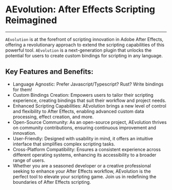 # AEvolution: After Effects Scripting Reimagined
-----------------------
`AEvolution` is at the forefront of scripting innovation in Adobe After Effects, offering a revolutionary approach to extend the scripting capabilities of this powerful tool. `AEvolution` is a next-generation plugin that unlocks the potential for users to create custom bindings for scripting in any language.

## Key Features and Benefits:

- Language Agnostic: Prefer Javascript/Typescript? Rust? Write bindings for them!
- Custom Bindings Creation: Empowers users to tailor their scripting experience, creating bindings that suit their workflow and project needs.
- Enhanced Scripting Capabilities: AEvolution brings a new level of control and flexibility to After Effects, enabling advanced custom data processing, effect creation, and more.
- Open-Source Community: As an open-source project, AEvolution thrives on community contributions, ensuring continuous improvement and innovation.
- User-Friendly: Designed with usability in mind, it offers an intuitive interface that simplifies complex scripting tasks.
- Cross-Platform Compatibility: Ensures a consistent experience across different operating systems, enhancing its accessibility to a broader range of users.
- Whether you are a seasoned developer or a creative professional seeking to enhance your After Effects workflow, AEvolution is the perfect tool to elevate your scripting game. Join us in redefining the boundaries of After Effects scripting.
